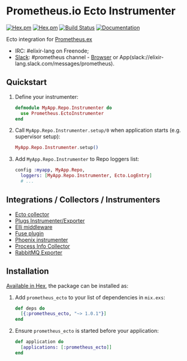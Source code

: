 # Prometheus.io Ecto Instrumenter
[![Hex.pm](https://img.shields.io/hexpm/v/prometheus_ecto.svg?maxAge=2592000)](https://hex.pm/packages/prometheus_ecto)
[![Hex.pm](https://img.shields.io/hexpm/dt/prometheus_ecto.svg?maxAge=2592000)](https://hex.pm/packages/prometheus_ecto)
[![Build Status](https://travis-ci.org/deadtrickster/prometheus-ecto.svg?branch=master)](https://travis-ci.org/deadtrickster/prometheus-ecto)
[![Documentation](https://img.shields.io/badge/documentation-on%20hexdocs-green.svg)](https://hexdocs.pm/prometheus_ecto/)

Ecto integration for [Prometheus.ex](https://github.com/deadtrickster/prometheus.ex)

 - IRC: #elixir-lang on Freenode;
 - [Slack](https://elixir-slackin.herokuapp.com/): #prometheus channel - [Browser](https://elixir-lang.slack.com/messages/prometheus) or App(slack://elixir-lang.slack.com/messages/prometheus).

## Quickstart

1. Define your instrumenter:

    ```elixir
    defmodule MyApp.Repo.Instrumenter do
      use Prometheus.EctoInstrumenter
    end
    ```

2. Call `MyApp.Repo.Instrumenter.setup/0` when application starts (e.g. supervisor setup):

    ```elixir
    MyApp.Repo.Instrumenter.setup()
    ```

3. Add `MyApp.Repo.Instrumenter` to Repo loggers list:

    ```elixir
    config :myapp, MyApp.Repo,
      loggers: [MyApp.Repo.Instrumenter, Ecto.LogEntry]
      # ...
    ```

## Integrations / Collectors / Instrumenters
 - [Ecto collector](https://github.com/deadtrickster/prometheus-ecto)
 - [Plugs Instrumenter/Exporter](https://github.com/deadtrickster/prometheus-plugs)
 - [Elli middleware](https://github.com/elli-lib/elli_prometheus)
 - [Fuse plugin](https://github.com/jlouis/fuse#fuse_stats_prometheus)
 - [Phoenix instrumenter](https://github.com/deadtrickster/prometheus-phoenix)
 - [Process Info Collector](https://github.com/deadtrickster/prometheus_process_collector.erl)
 - [RabbitMQ Exporter](https://github.com/deadtrickster/prometheus_rabbitmq_exporter)

## Installation

[Available in Hex](https://hex.pm/docs/publish), the package can be installed as:

  1. Add `prometheus_ecto` to your list of dependencies in `mix.exs`:

      ```elixir
      def deps do
        [{:prometheus_ecto, "~> 1.0.1"}]
      end
      ```

  2. Ensure `prometheus_ecto` is started before your application:

      ```elixir
      def application do
        [applications: [:prometheus_ecto]]
      end
      ```
